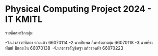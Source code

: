 # Physical Computing Project 2024 - IT KMITL
รายชื่อสมาชิกกลุ่ม

-1.นางสาวปทิตตา     ดวงแก้ว      66070114
-2.นายปิยพล        อินทร์ตลาดชุม  66070118
-3.นายพีระพัฒน์      มีแสงเงิน      66070138
-4.นางสาวอัญชิษฐา   แก้วรอดฟ้า     66070223
